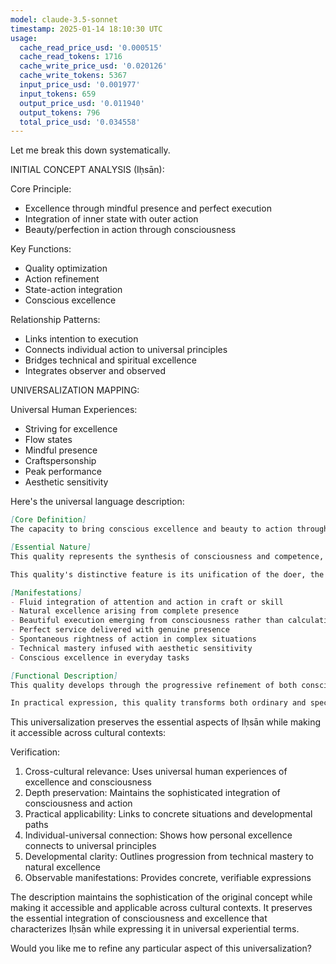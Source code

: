 ```yaml
---
model: claude-3.5-sonnet
timestamp: 2025-01-14 18:10:30 UTC
usage:
  cache_read_price_usd: '0.000515'
  cache_read_tokens: 1716
  cache_write_price_usd: '0.020126'
  cache_write_tokens: 5367
  input_price_usd: '0.001977'
  input_tokens: 659
  output_price_usd: '0.011940'
  output_tokens: 796
  total_price_usd: '0.034558'
---
```


Let me break this down systematically.

INITIAL CONCEPT ANALYSIS (Iḥsān):

Core Principle:
- Excellence through mindful presence and perfect execution
- Integration of inner state with outer action
- Beauty/perfection in action through consciousness

Key Functions:
- Quality optimization
- Action refinement
- State-action integration
- Conscious excellence

Relationship Patterns:
- Links intention to execution
- Connects individual action to universal principles
- Bridges technical and spiritual excellence
- Integrates observer and observed

UNIVERSALIZATION MAPPING:

Universal Human Experiences:
- Striving for excellence
- Flow states
- Mindful presence
- Craftspersonship
- Peak performance
- Aesthetic sensitivity

Here's the universal language description:

```markdown
[Core Definition]
The capacity to bring conscious excellence and beauty to action through complete presence and perfect execution. It manifests as the seamless integration of inner awareness with outer expression, producing actions that embody both technical perfection and intrinsic beauty.

[Essential Nature]
This quality represents the synthesis of consciousness and competence, where complete presence of mind meets masterful execution. It emerges when attention, skill, and intention align to produce actions that transcend mere technical correctness to achieve inherent beauty and excellence. Operating at the intersection of awareness and action, it transforms routine activities into expressions of conscious mastery.

This quality's distinctive feature is its unification of the doer, the doing, and the deed into a singular expression of excellence. Unlike mechanical perfection or abstract awareness alone, it represents the lived integration of presence and performance, where excellence becomes natural rather than forced.

[Manifestations]
- Fluid integration of attention and action in craft or skill
- Natural excellence arising from complete presence
- Beautiful execution emerging from consciousness rather than calculation
- Perfect service delivered with genuine presence
- Spontaneous rightness of action in complex situations
- Technical mastery infused with aesthetic sensitivity
- Conscious excellence in everyday tasks

[Functional Description]
This quality develops through the progressive refinement of both consciousness and competence. Initial practice focuses on technical mastery and deliberate attention. As these mature, they begin to merge, creating states where excellence flows naturally from presence rather than effort. The practitioner moves from doing excellence to being excellence, where perfect action emerges spontaneously from developed consciousness.

In practical expression, this quality transforms both ordinary and specialized activities. Routine tasks become opportunities for beautiful execution, while complex skills become expressions of conscious mastery. It manifests in the craftsperson's flow, the service provider's attentive care, the artist's absorbed creation, and the professional's mindful excellence. The quality progressively refines all action until beauty and perfection become natural expressions rather than effortful achievements.
```

This universalization preserves the essential aspects of Iḥsān while making it accessible across cultural contexts:

Verification:
1. Cross-cultural relevance: Uses universal human experiences of excellence and consciousness
2. Depth preservation: Maintains the sophisticated integration of consciousness and action
3. Practical applicability: Links to concrete situations and developmental paths
4. Individual-universal connection: Shows how personal excellence connects to universal principles
5. Developmental clarity: Outlines progression from technical mastery to natural excellence
6. Observable manifestations: Provides concrete, verifiable expressions

The description maintains the sophistication of the original concept while making it accessible and applicable across cultural contexts. It preserves the essential integration of consciousness and excellence that characterizes Iḥsān while expressing it in universal experiential terms.

Would you like me to refine any particular aspect of this universalization?